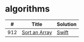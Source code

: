 # algorithms

| # | Title              | Solution   |
| ----- | ------------------ | ---------- |
| 912   | [Sort an Array][1] | [Swift][2] |

[1]:	https://leetcode.cn/problems/sort-an-array/
[2]:	./sort.swift
